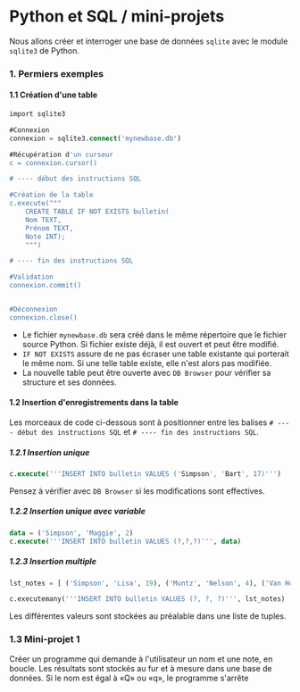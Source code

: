 # Python et SQL / mini-projets

Nous allons créer et interroger une base de données ```sqlite``` avec le module ```sqlite3```  de Python.

### 1. Permiers exemples
#### 1.1 Création d'une table 

```sql
import sqlite3

#Connexion
connexion = sqlite3.connect('mynewbase.db')

#Récupération d'un curseur
c = connexion.cursor()

# ---- début des instructions SQL

#Création de la table
c.execute("""
    CREATE TABLE IF NOT EXISTS bulletin(
    Nom TEXT,
    Prénom TEXT,
    Note INT);
    """)

# ---- fin des instructions SQL

#Validation
connexion.commit()


#Déconnexion
connexion.close()

``` 

- Le fichier ```mynewbase.db``` sera créé dans le même répertoire que le fichier source Python. Si fichier existe déjà, il est ouvert et peut être modifié.
- ```IF NOT EXISTS``` assure de ne pas écraser une table existante qui porterait le même nom. Si une telle table existe, elle n'est alors pas modifiée.
- La nouvelle table peut être ouverte avec ```DB Browser``` pour vérifier sa structure et ses données.

#### 1.2 Insertion d'enregistrements dans la table
Les morceaux de code ci-dessous sont à positionner entre les balises ```# ---- début des instructions SQL```  et ```# ---- fin des instructions SQL```.

##### 1.2.1 Insertion unique
```sql
c.execute('''INSERT INTO bulletin VALUES ('Simpson', 'Bart', 17)''')
``` 

Pensez à vérifier avec  ```DB Browser``` si les modifications sont effectives.

##### 1.2.2 Insertion unique avec variable
```sql
data = ('Simpson', 'Maggie', 2)
c.execute('''INSERT INTO bulletin VALUES (?,?,?)''', data)
``` 


##### 1.2.3 Insertion multiple
```sql
lst_notes = [ ('Simpson', 'Lisa', 19), ('Muntz', 'Nelson', 4), ('Van Houten', 'Milhouse', 12) ]

c.executemany('''INSERT INTO bulletin VALUES (?, ?, ?)''', lst_notes)
``` 
Les différentes valeurs sont stockées au préalable dans une liste de tuples.

### 1.3 Mini-projet 1
Créer un programme qui demande à l'utilisateur un nom et une note, en boucle. Les résultats sont stockés au fur et à mesure dans une base de données. Si le nom est égal à «Q» ou «q», le programme s'arrête
